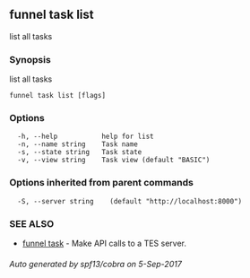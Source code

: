## funnel task list

list all tasks

### Synopsis


list all tasks

```
funnel task list [flags]
```

### Options

```
  -h, --help           help for list
  -n, --name string    Task name
  -s, --state string   Task state
  -v, --view string    Task view (default "BASIC")
```

### Options inherited from parent commands

```
  -S, --server string    (default "http://localhost:8000")
```

### SEE ALSO
* [funnel task](funnel_task.md)	 - Make API calls to a TES server.

###### Auto generated by spf13/cobra on 5-Sep-2017
